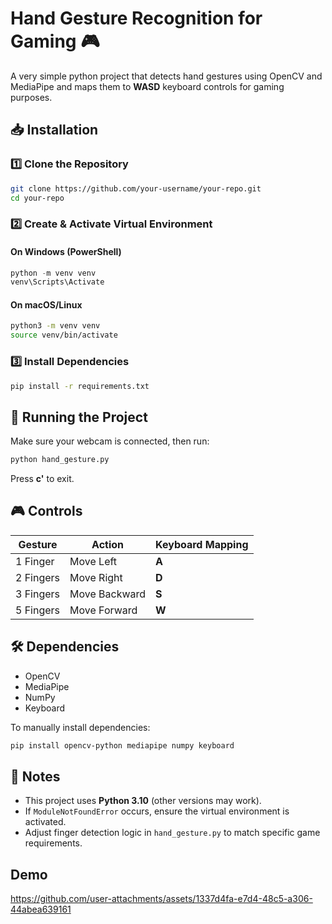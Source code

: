  # Hand Gesture Recognition for Gaming 🎮

A very simple python project that detects hand gestures using OpenCV and MediaPipe and maps them to **WASD** keyboard controls for gaming purposes.

## 📥 Installation

### 1️⃣ Clone the Repository
```sh
git clone https://github.com/your-username/your-repo.git
cd your-repo
```

### 2️⃣ Create & Activate Virtual Environment
#### On Windows (PowerShell)
```powershell
python -m venv venv
venv\Scripts\Activate
```

#### On macOS/Linux
```sh
python3 -m venv venv
source venv/bin/activate
```

### 3️⃣ Install Dependencies
```sh
pip install -r requirements.txt
```

## 🚀 Running the Project
Make sure your webcam is connected, then run:
```sh
python hand_gesture.py
```
Press **c'** to exit.

## 🎮 Controls

| Gesture  | Action       | Keyboard Mapping |
|----------|-------------|------------------|
| 1 Finger | Move Left   | **A**            |
| 2 Fingers | Move Right  | **D**            |
| 3 Fingers | Move Backward | **S**       |
| 5 Fingers | Move Forward  | **W**       |

## 🛠 Dependencies
- OpenCV
- MediaPipe
- NumPy
- Keyboard

To manually install dependencies:
```sh
pip install opencv-python mediapipe numpy keyboard
```

## 📝 Notes
- This project uses **Python 3.10** (other versions may work).
- If `ModuleNotFoundError` occurs, ensure the virtual environment is activated.
- Adjust finger detection logic in `hand_gesture.py` to match specific game requirements.


## Demo

https://github.com/user-attachments/assets/1337d4fa-e7d4-48c5-a306-44abea639161





 
